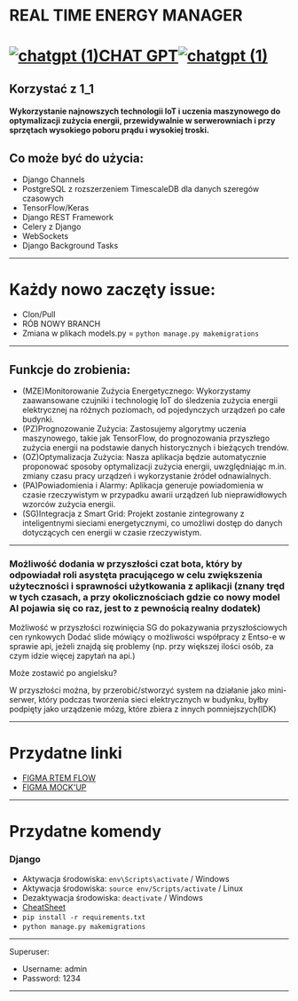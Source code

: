 # **REAL TIME ENERGY MANAGER**
# [![chatgpt (1)](https://github.com/GrzegorzTwicz/Naukolatek_RTEM/assets/144318154/86c477b2-96bc-451a-9293-201fcb830042)](https://chat.openai.com/auth/login)**[CHAT GPT](https://chat.openai.com/auth/login)**[![chatgpt (1)](https://github.com/GrzegorzTwicz/Naukolatek_RTEM/assets/144318154/5a91fe2e-b438-48f7-96df-c7bc00ec4adb)](https://chat.openai.com/auth/login)


## Korzystać z 1_1



#### Wykorzystanie najnowszych technologii IoT i uczenia maszynowego do optymalizacji zużycia energii, przewidywalnie w serwerowniach i przy sprzętach wysokiego poboru prądu i wysokiej troski.

## Co może być do użycia:
- Django Channels
- PostgreSQL z rozszerzeniem TimescaleDB dla danych szeregów czasowych
- TensorFlow/Keras
- Django REST Framework
- Celery z Django
- WebSockets
- Django Background Tasks
---
# Każdy nowo zaczęty issue: 
- Clon/Pull
- RÓB NOWY BRANCH
- Zmiana w plikach models.py = ```python manage.py makemigrations```
---
## Funkcje do zrobienia:
- (MZE)Monitorowanie Zużycia Energetycznego: Wykorzystamy zaawansowane czujniki i technologię IoT do śledzenia zużycia energii elektrycznej na różnych poziomach, od pojedynczych urządzeń po całe budynki.
- (PZ)Prognozowanie Zużycia: Zastosujemy algorytmy uczenia maszynowego, takie jak TensorFlow, do prognozowania przyszłego zużycia energii na podstawie danych historycznych i bieżących trendów. 
- (OZ)Optymalizacja Zużycia: Nasza aplikacja będzie automatycznie proponować sposoby optymalizacji zużycia energii, uwzględniając m.in. zmiany czasu pracy urządzeń i wykorzystanie źródeł odnawialnych. 
- (PA)Powiadomienia i Alarmy: Aplikacja generuje powiadomienia w czasie rzeczywistym w przypadku awarii urządzeń lub nieprawidłowych wzorców zużycia energii. 
- (SG)Integracja z Smart Grid: Projekt zostanie zintegrowany z inteligentnymi sieciami energetycznymi, co umożliwi dostęp do danych dotyczących cen energii w czasie rzeczywistym.
---

### Możliwość dodania w przyszłości czat bota, który by odpowiadał roli asystęta pracującego w celu zwiększenia użyteczności i sprawności użytkowania z aplikacji (znany tręd w tych czasach, a przy okolicznościach gdzie co nowy model AI pojawia się co raz, jest to z pewnością realny dodatek)
Możliwość w przyszłości rozwinięcia SG do pokazywania przyszłościowych cen rynkowych
Dodać slide mówiący o możliwości współpracy z Entso-e w sprawie api, jeżeli znajdą się problemy (np. przy większej ilości osób, za czym idzie więcej zapytań na api.)

Może zostawić po angielsku?


W przyszłości można, by przerobić/stworzyć system na działanie jako mini-serwer, który podczas tworzenia sieci elektrycznych w budynku, byłby podpięty jako urządzenie mózg, które zbiera z innych pomniejszych(IDK) 

---
# Przydatne linki
- [FIGMA RTEM FLOW](https://www.figma.com/file/Pkl86gwsODaW5lYygA1F1l/RTEM-FLOW?type=whiteboard&node-id=0%3A1&t=FW0Yp6fZ3LtkCLzH-1)
- [FIGMA MOCK'UP](https://www.figma.com/file/zaxl5wU608z9J7BesLggCP/naukolatek-team-library?type=design&node-id=0%3A1&mode=design&t=PuOzFr1hWV7bI672-1)
---
# Przydatne komendy
### Django
- Aktywacja środowiska: ```env\Scripts\activate``` / Windows
- Aktywacja środowiska: ```source env/Scripts/activate``` / Linux
- Dezaktywacja środowiska: ```deactivate``` / Windows
- [CheatSheet](https://docs.google.com/document/d/1z2Mm_dkT3-zRV_uZ3sOxd9jDH--bTU4HZxVyXrb-sHo/edit?pli=1)
- ```pip install -r requirements.txt```
- ```python manage.py makemigrations```
---
Superuser:
- Username: admin
- Password: 1234
---
